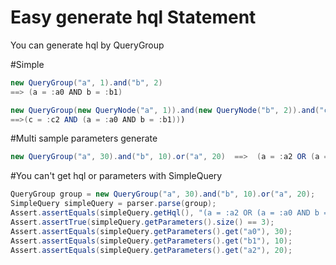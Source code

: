 # Easy generate hql Statement

You can generate hql by QueryGroup 

#Simple
```java
new QueryGroup("a", 1).and("b", 2) 
==> (a = :a0 AND b = :b1)
```
```java
new QueryGroup(new QueryNode("a", 1)).and(new QueryNode("b", 2)).and("c", 3) 
==>(c = :c2 AND (a = :a0 AND b = :b1)))
```

#Multi sample parameters generate
```java
new QueryGroup("a", 30).and("b", 10).or("a", 20)  ==>  (a = :a2 OR (a = :a0 AND b = :b1)))
```

#You can't get hql or parameters with SimpleQuery
```java
QueryGroup group = new QueryGroup("a", 30).and("b", 10).or("a", 20);
SimpleQuery simpleQuery = parser.parse(group);
Assert.assertEquals(simpleQuery.getHql(), "(a = :a2 OR (a = :a0 AND b = :b1)))");
Assert.assertTrue(simpleQuery.getParameters().size() == 3);
Assert.assertEquals(simpleQuery.getParameters().get("a0"), 30);
Assert.assertEquals(simpleQuery.getParameters().get("b1"), 10);
Assert.assertEquals(simpleQuery.getParameters().get("a2"), 20);
```
